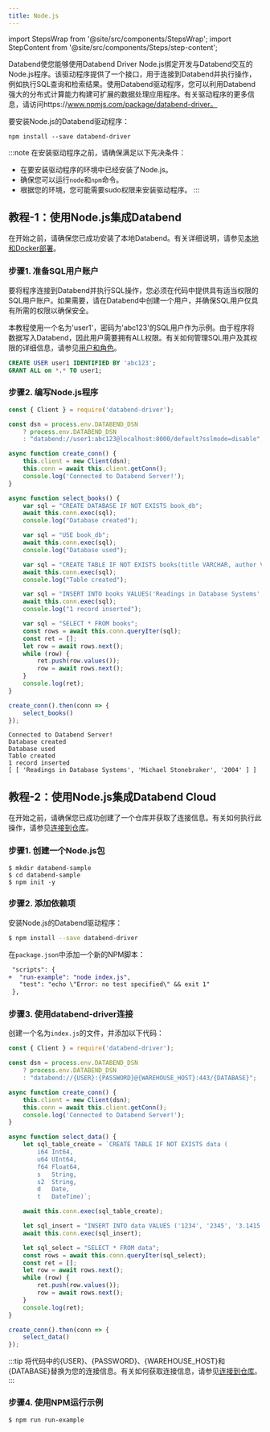 ```yaml
---
title: Node.js
---
```


import StepsWrap from '@site/src/components/StepsWrap';
import StepContent from '@site/src/components/Steps/step-content';

Databend使您能够使用Databend Driver Node.js绑定开发与Databend交互的Node.js程序。该驱动程序提供了一个接口，用于连接到Databend并执行操作，例如执行SQL查询和检索结果。使用Databend驱动程序，您可以利用Databend强大的分布式计算能力构建可扩展的数据处理应用程序。有关驱动程序的更多信息，请访问https://www.npmjs.com/package/databend-driver。

要安装Node.js的Databend驱动程序：

```shell
npm install --save databend-driver
```

:::note
在安装驱动程序之前，请确保满足以下先决条件：

- 在要安装驱动程序的环境中已经安装了Node.js。
- 确保您可以运行`node`和`npm`命令。
- 根据您的环境，您可能需要sudo权限来安装驱动程序。
:::

## 教程-1：使用Node.js集成Databend

在开始之前，请确保您已成功安装了本地Databend。有关详细说明，请参见[本地和Docker部署](/doc/deploy/deploying-local)。

### 步骤1. 准备SQL用户账户

要将程序连接到Databend并执行SQL操作，您必须在代码中提供具有适当权限的SQL用户账户。如果需要，请在Databend中创建一个用户，并确保SQL用户仅具有所需的权限以确保安全。

本教程使用一个名为'user1'，密码为'abc123'的SQL用户作为示例。由于程序将数据写入Databend，因此用户需要拥有ALL权限。有关如何管理SQL用户及其权限的详细信息，请参见[用户和角色](/sql/sql-commands/ddl/user/)。

```sql
CREATE USER user1 IDENTIFIED BY 'abc123';
GRANT ALL on *.* TO user1;
```

### 步骤2. 编写Node.js程序

<StepsWrap>

<StepContent number="1" title="将以下代码复制并粘贴到名为databend.js的文件中：">

```js title='databend.js'
const { Client } = require('databend-driver');

const dsn = process.env.DATABEND_DSN
    ? process.env.DATABEND_DSN
    : "databend://user1:abc123@localhost:8000/default?sslmode=disable";

async function create_conn() {
    this.client = new Client(dsn);
    this.conn = await this.client.getConn();
    console.log('Connected to Databend Server!');
}

async function select_books() {
    var sql = "CREATE DATABASE IF NOT EXISTS book_db";
    await this.conn.exec(sql);
    console.log("Database created");

    var sql = "USE book_db";
    await this.conn.exec(sql);
    console.log("Database used");

    var sql = "CREATE TABLE IF NOT EXISTS books(title VARCHAR, author VARCHAR, date VARCHAR)";
    await this.conn.exec(sql);
    console.log("Table created");

    var sql = "INSERT INTO books VALUES('Readings in Database Systems', 'Michael Stonebraker', '2004')";
    await this.conn.exec(sql);
    console.log("1 record inserted");

    var sql = "SELECT * FROM books";
    const rows = await this.conn.queryIter(sql);
    const ret = [];
    let row = await rows.next();
    while (row) {
        ret.push(row.values());
        row = await rows.next();
    }
    console.log(ret);
}

create_conn().then(conn => {
    select_books()
});
```

</StepContent>

<StepContent number="2" title="运行node databend.js">

```text
Connected to Databend Server!
Database created
Database used
Table created
1 record inserted
[ [ 'Readings in Database Systems', 'Michael Stonebraker', '2004' ] ]
```

</StepContent>

</StepsWrap>

## 教程-2：使用Node.js集成Databend Cloud

在开始之前，请确保您已成功创建了一个仓库并获取了连接信息。有关如何执行此操作，请参见[连接到仓库](/doc/cloud/using-databend-cloud/warehouses#connecting)。

### 步骤1. 创建一个Node.js包

```shell
$ mkdir databend-sample
$ cd databend-sample
$ npm init -y
```

### 步骤2. 添加依赖项

安装Node.js的Databend驱动程序：

```bash
$ npm install --save databend-driver
```

在`package.json`中添加一个新的NPM脚本：

```diff
 "scripts": {
+  "run-example": "node index.js",
   "test": "echo \"Error: no test specified\" && exit 1"
 },
```

### 步骤3. 使用databend-driver连接

创建一个名为`index.js`的文件，并添加以下代码：

```javascript
const { Client } = require('databend-driver');

const dsn = process.env.DATABEND_DSN
    ? process.env.DATABEND_DSN
    : "databend://{USER}:{PASSWORD}@{WAREHOUSE_HOST}:443/{DATABASE}";

async function create_conn() {
    this.client = new Client(dsn);
    this.conn = await this.client.getConn();
    console.log('Connected to Databend Server!');
}

async function select_data() {
    let sql_table_create = `CREATE TABLE IF NOT EXISTS data (
		i64 Int64,
		u64 UInt64,
		f64 Float64,
		s   String,
		s2  String,
		d   Date,
		t   DateTime)`;

    await this.conn.exec(sql_table_create);

    let sql_insert = "INSERT INTO data VALUES ('1234', '2345', '3.1415', 'test', 'test2', '2021-01-01', '2021-01-01 00:00:00');";
    await this.conn.exec(sql_insert);

    let sql_select = "SELECT * FROM data";
    const rows = await this.conn.queryIter(sql_select);
    const ret = [];
    let row = await rows.next();
    while (row) {
        ret.push(row.values());
        row = await rows.next();
    }
    console.log(ret);
}

create_conn().then(conn => {
    select_data()
});
```

:::tip
将代码中的{USER}、{PASSWORD}、{WAREHOUSE_HOST}和{DATABASE}替换为您的连接信息。有关如何获取连接信息，请参见[连接到仓库](/doc/cloud/using-databend-cloud/warehouses#connecting)。
:::

### 步骤4. 使用NPM运行示例

```shell
$ npm run run-example
```